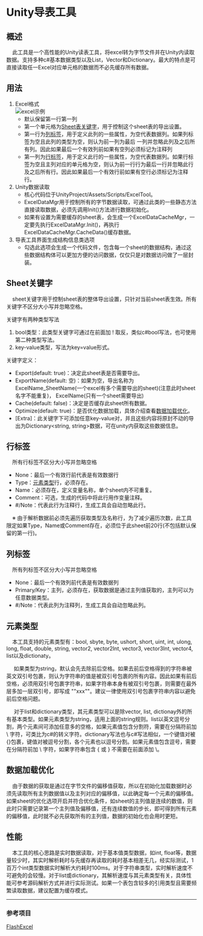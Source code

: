 # Unity导表工具

## 概述
&nbsp;&nbsp;&nbsp;&nbsp;此工具是一个高性能的Unity读表工具，将excel转为字节文件并在Unity内读取数据。支持多种c#基本数据类型以及List，Vector和Dictionary。最大的特点是可直接读取任一Excel对应单元格的数据而不必先缓存所有数据。

## 用法
1. Excel格式<br/>
   ![excel示例](https://github.com/mzbswh/UnityExcelTool/blob/master/Image/excelExample.png)
   * 默认保留第一行第一列
   * 第一个单元格为[Sheet表关键字](#Sheet关键字)，用于控制这个sheet表的导出设置。
   * 第一行为[列标签](#列标签)，用于定义此列的一些属性，为空代表数据列。如果列标签为空且此列的类型为空，则认为前一列为最后
  一列并忽略此列及之后所有列。因此如果最后一个有效列前如果有空列必须标记为注释列
   * 第一列为[行标签](#行标签)，用于定义此行的一些属性，为空代表数据列。如果行标签为空且主列对应的单元格为空，则认为前一行行为最后一行并忽略此行及之后所有行。因此如果最后一个有效行前如果有空行必须标记为注释行。
2. Unity数据读取
   * 核心代码位于UnityProject/Assets/Scripts/ExcelTool。
   * ExcelDataMgr用于控制所有的字节数据读取，可通过此类的一些静态方法直接读取数据，必须先调用Init()方法进行数据初始化。
   * 如果有设置为需要缓存的sheet表，会生成一个ExcelDataCacheMgr，一定要先执行ExcelDataMgr.Init()，再执行ExcelDataCacheMgr.CacheData()缓存数据。
3. 导表工具界面生成结构信息类选项
   * 勾选此选项会生成一个代码文件，包含每一个sheet的数据结构，通过这些数据结构体可以更加方便的访问数据，仅仅只是对数据访问做了一层封装。

## Sheet关键字
&nbsp;&nbsp;&nbsp;&nbsp;sheet关键字用于控制sheet表的整体导出设置，只针对当前sheet表生效。所有关键字不区分大小写并忽略空格。

关键字有两种类型写法
1. bool类型：此类型关键字可通过在前面加 ! 取反，类似c#bool写法，也可使用第二种类型写法。
2. key-value类型，写法为key=value形式。

关键字定义：

+ Export(default: true)：决定此sheet表是否需要导出。
+ ExportName(default: 空)：如果为空，导出名称为ExcelName_SheetName(一个excel有多个需要导出的sheet)(注意此时sheet名字不能重复)， ExcelName(只有一个sheet需要导出)
+ Cache(default: false)：决定是否缓存此sheet所有数据。
+ Optimize(default: true)：是否优化数据加载，具体介绍查看[数据加载优化](#数据加载优化)。
+ [Extra]：此关键字下可添加任意key-value对，并且这些内容将原封不动的导出为Dictionary<string, string>数据，可在unity内获取这些数据信息。

## 行标签
&nbsp;&nbsp;&nbsp;&nbsp;所有行标签不区分大小写并忽略空格
+ None：最后一个有效行前代表是有效数据行
+ Type：[元素类型](#元素类型)行，必须存在。
+ Name：必须存在，定义变量名称，单个sheet内不可重复。
+ Comment：可选，生成的代码中将此行用作变量注释。
+ #/Note：代表此行为注释行，生成工具会自动忽略此行。

&nbsp;&nbsp;&nbsp;&nbsp;※&nbsp;由于解析数据前必须先遍历获取类型及名称行，为了减少遍历次数，此工具限定如果Type，Name或Comment存在，必须位于此sheet前20行(不包括默认保留的第一行)。

## 列标签
&nbsp;&nbsp;&nbsp;&nbsp;所有列标签不区分大小写并忽略空格
+ None：最后一个有效列前代表是有效数据列
+ Primary/Key：主列，必须存在，获取数据是通过主列值获取的，主列可以为任意数据类型。
+ #/Note：代表此列为注释列，生成工具会自动忽略此列。

## 元素类型
&nbsp;&nbsp;&nbsp;&nbsp;本工具支持的元素类型有：bool, sbyte, byte, ushort, short, uint, int, ulong, long, float, double, string, vector2, vector2Int, vector3, vector3Int, vector4, list以及dictionaty。


&nbsp;&nbsp;&nbsp;&nbsp; 如果类型为string，默认会先去除前后空格。如果去前后空格得到的字符串被英文双引号包裹，则认为字符串的值是被双引号包裹的所有内容。因此如果有前后空格，必须用双引号包裹字符串，如果字符串本身有被双引号包裹，则需要在最外层多加一层双引号，即写成 ""xxx""。建议一律使用双引号包裹字符串内容以避免前后空格问题。

&nbsp;&nbsp;&nbsp;&nbsp; 对于list和dictionary类型，其元素类型可以是除vector, list, dictionay外的所有基本类型。如果元素类型为string，适用上面的string规则。list以英文逗号分割，两个元素间可添加任意多的空格，如果元素值包含分割符，需要在分隔符前加 \ 字符，可类比为c#的转义字符。dictionary写法也与c#写法相似，一个键值对被{}包裹，键值对被逗号分割，各个元素也以逗号分割。如果元素值包含逗号，需要在分隔符前加 \ 字符，如果字符串包含 { 或 } 不需要在前面添加 \。

## 数据加载优化
&nbsp;&nbsp;&nbsp;&nbsp;由于数据的获取是通过在字节文件的偏移值获取，所以在初始化加载数据时必须先读取所有主列数据值以及主列对应的偏移值，以此确定每一个元素的偏移值。如果sheet的优化选项开启并符合优化条件，如sheet的主列值是连续的数值，则此时只需要记录第一个主列值及偏移值，还有连续数值的步长，即可得到所有元素的偏移值，此时就不必先获取所有的主列值，数据的初始化也会用时更短。

## 性能
&nbsp;&nbsp;&nbsp;&nbsp;本工具的核心思路是实时数据读取，对于基本值类型数据，如int, float等，数据量较少时，其实时解析耗时与先缓存再读取的耗时基本相差无几，经实际测试，1百万个int类型数据实时解析大约耗时100ms。对于字符串类型，实时解析速度不可避免的会较慢。对于list或dictionary，其解析速度与其元素类型有关，具体性能可参考源码解析方式并进行实际测试。如果一个表包含较多的引用类型且需要频繁读取数据，建议配置为缓存模式。

---

### 参考项目
[FlashExcel](https://github.com/gmhevinci/FlashExcel)

